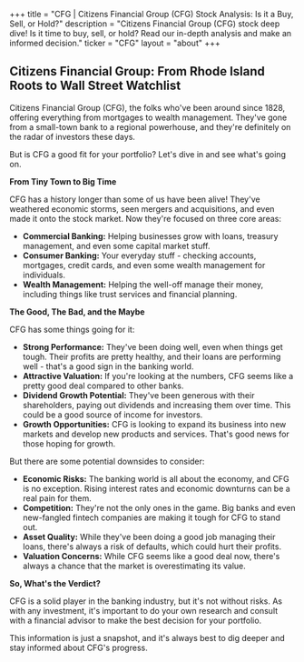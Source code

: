 +++
title = "CFG |  Citizens Financial Group (CFG) Stock Analysis: Is it a Buy, Sell, or Hold?"
description = "Citizens Financial Group (CFG) stock deep dive!  Is it time to buy, sell, or hold?  Read our in-depth analysis and make an informed decision."
ticker = "CFG"
layout = "about"
+++

        


## Citizens Financial Group: From Rhode Island Roots to Wall Street Watchlist

Citizens Financial Group (CFG), the folks who've been around since 1828, offering everything from mortgages to wealth management.  They've gone from a small-town bank to a regional powerhouse, and they're definitely on the radar of investors these days. 

But is CFG a good fit for your portfolio? Let's dive in and see what's going on.

**From Tiny Town to Big Time**

CFG has a history longer than some of us have been alive! They've weathered economic storms, seen mergers and acquisitions, and even made it onto the stock market. Now they're focused on three core areas:

* **Commercial Banking:** Helping businesses grow with loans, treasury management, and even some capital market stuff.
* **Consumer Banking:** Your everyday stuff - checking accounts, mortgages, credit cards, and even some wealth management for individuals.
* **Wealth Management:** Helping the well-off manage their money, including things like trust services and financial planning.

**The Good, The Bad, and the Maybe**

CFG has some things going for it:

* **Strong Performance:** They've been doing well, even when things get tough. Their profits are pretty healthy, and their loans are performing well - that's a good sign in the banking world. 
* **Attractive Valuation:** If you're looking at the numbers, CFG seems like a pretty good deal compared to other banks. 
* **Dividend Growth Potential:** They've been generous with their shareholders, paying out dividends and increasing them over time. This could be a good source of income for investors.
* **Growth Opportunities:** CFG is looking to expand its business into new markets and develop new products and services. That's good news for those hoping for growth.

But there are some potential downsides to consider:

* **Economic Risks:** The banking world is all about the economy, and CFG is no exception. Rising interest rates and economic downturns can be a real pain for them.  
* **Competition:** They're not the only ones in the game. Big banks and even new-fangled fintech companies are making it tough for CFG to stand out. 
* **Asset Quality:** While they've been doing a good job managing their loans, there's always a risk of defaults, which could hurt their profits. 
* **Valuation Concerns:** While CFG seems like a good deal now, there's always a chance that the market is overestimating its value. 

**So, What's the Verdict?**

CFG is a solid player in the banking industry, but it's not without risks. As with any investment, it's important to do your own research and consult with a financial advisor to make the best decision for your portfolio.  

This information is just a snapshot, and it's always best to dig deeper and stay informed about CFG's progress.  

        